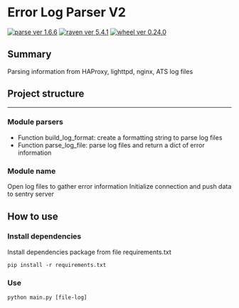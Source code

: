 # Error Log Parser V2

[![parse ver 1.6.6](https://img.shields.io/badge/parse-1.6.6-yellow.svg)](https://pypi.python.org/pypi/parse/1.6.6)
[![raven ver 5.4.1](https://img.shields.io/badge/raven-5.4.1-red.svg)](https://pypi.python.org/pypi/raven/5.4.1)
[![wheel ver 0.24.0](https://img.shields.io/badge/wheel-0.24.0-orange.svg)](https://pypi.python.org/pypi/wheel/0.24.0)

## Summary
Parsing information from HAProxy, lighttpd, nginx, ATS log files
## Project structure
-----------------
### Module parsers
* Function build_log_format: create a formatting string to parse log files
* Function parse_log_file: parse log files and return a dict of error information

### Module name
Open log files to gather error information
Initialize connection and push data to sentry server

## How to use
### Install dependencies
Install dependencies package from file requirements.txt
```
pip install -r requirements.txt
```
### Use
```
python main.py [file-log]
```
